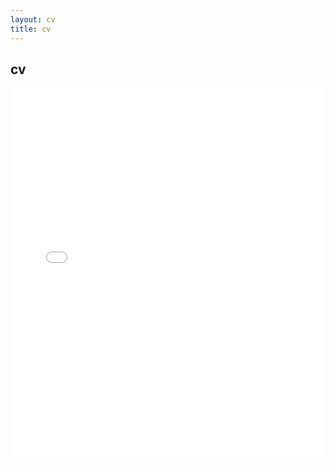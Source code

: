 ```yaml
---
layout: cv
title: cv
---
```

<div id="content_area">
<div id="content_body">

<div id="cv">
<h2>cv</h2>

<embed src="/jeremyclough/assets/CV_Jeremy_Clough_2018.pdf" type="application/pdf" width="100%" height="600px" />

<!--
{% include password_form.html %}
{% include image_resize.html %}
<div id="placeholder1"></div>
<div id="placeholder2"></div>
-->

</div>
</div>
</div>

<!--
<script type="text/javascript">
function growImages() {
	 growImage('#img1');
	 growImage('#img2');
}

function shrinkImages() {
	 shrinkImage('#img1');
	 shrinkImage('#img2');
}

function decryptAllImages() {
	setFeedback('Decrypting ...');
	var password = document.getElementById('password').value;
	var def1 = decryptAndDisplaySingleImage('/jeremyclough/assets/images/cv/CV01-1.jpg.encrypted',password,'placeholder1','img1');
	def1.fail(function(err) {
		setFeedback(err);
	});
	def1.done(function() {
	var def2 = decryptAndDisplaySingleImage('/jeremyclough/assets/images/cv/CV01-2.jpg.encrypted',password,'placeholder2','img2');
	def2.fail(function(err) {
		setFeedback(err);	
	});
	def2.done(function() {
		$("#form_password").toggle();		// Hide the password form.
		$('.fadein').toggle('slow');		// Un-hide the images.
		$("#sample_resize_buttons").toggle();	// Un-hide image resize buttons.
	});
	});
}
</script>
-->
